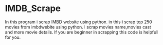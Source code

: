 # IMDB_Scrape
In this program i scrap IMBD website using python. in this i scrap top 250 movies from imbdwebite using python. I scrap movies name,movies cast and more movie details. If you are beginner in scrapping this code is helpfull for you.
